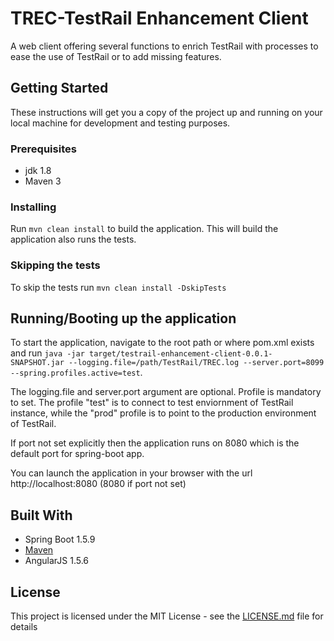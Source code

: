 # TREC-TestRail Enhancement Client

A web client offering several functions to enrich TestRail with processes to ease the use of TestRail or to add missing features.

## Getting Started

These instructions will get you a copy of the project up and running on your local machine for development and testing purposes.

### Prerequisites

* jdk 1.8
* Maven 3

### Installing

Run ```mvn clean install``` to build the application. This will build the application also runs the tests.

### Skipping the tests

To skip the tests run ```mvn clean install -DskipTests```

## Running/Booting up the application

To start the application, navigate to the root path or where pom.xml exists and run ```java -jar target/testrail-enhancement-client-0.0.1-SNAPSHOT.jar --logging.file=/path/TestRail/TREC.log --server.port=8099 --spring.profiles.active=test```.

The logging.file and server.port argument are optional. Profile is mandatory to set. The profile "test" is to connect to test enviornment of TestRail instance, while the "prod" profile is to point to the production environment of TestRail.

If port not set explicitly then the application runs on 8080 which is the default port for spring-boot app.

You can launch the application in your browser with the url http://localhost:8080 (8080 if port not set)

## Built With

* Spring Boot 1.5.9
* [Maven](https://maven.apache.org/)
* AngularJS 1.5.6

## License

This project is licensed under the MIT License - see the [LICENSE.md](LICENSE.md) file for details
